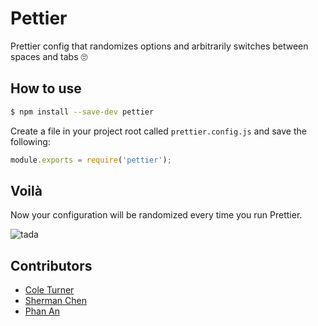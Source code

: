 # Pettier
Prettier config that randomizes options and arbitrarily switches between spaces and tabs 🙄

## How to use

```sh
$ npm install --save-dev pettier
```

Create a file in your project root called `prettier.config.js` and save the following:

```js
module.exports = require('pettier');
```

## Voilà

Now your configuration will be randomized every time you run Prettier. 

![tada](https://media3.giphy.com/media/xTiTnEHBh7qapyuvwQ/giphy.gif?cid=3640f6095c42df6553567a5941cf04bb)

## Contributors

- [Cole Turner](https://github.com/coleturner)
- [Sherman Chen](https://github.com/shermango)
- [Phan An](https://github.com/phanan)
